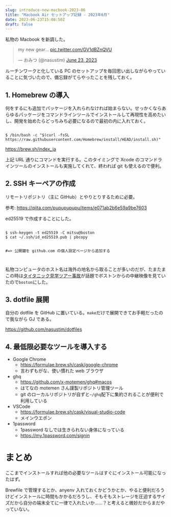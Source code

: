 ```yaml
---
slug: introduce-new-macbook-2023-06
title: "Macbook Air セットアップ記録 - 2023年6月"
date: 2023-06-23T15:08:50Z
draft: false
---
```


私物の Macbook を新調した。

<blockquote class="twitter-tweet"><p lang="en" dir="ltr">my new gear... <a href="https://t.co/GV1dBZnQVU">pic.twitter.com/GV1dBZnQVU</a></p>&mdash; おみつ (@nasustim) <a href="https://twitter.com/nasustim/status/1672139641791852544?ref_src=twsrc%5Etfw">June 23, 2023</a></blockquote> <script async src="https://platform.twitter.com/widgets.js" charset="utf-8"></script>

ルーチンワークと化している PC のセットアップを毎回思い出しながらやっていることに気づいたので、備忘録がてらやったことを残しておく。

## 1. Homebrew の導入

何をするにも追加でパッケージを入れられなければ始まらない。せっかくならあらゆるパッケージをコマンドラインツールでインストールして再現性を高めたいし、開発を始めたらどっちみち必要になるので最初の内に入れておく。

<code>
$ /bin/bash -c "$(curl -fsSL https://raw.githubusercontent.com/Homebrew/install/HEAD/install.sh)"
</code>

https://brew.sh/index_ja

上記 URL 通りにコマンドを実行する。このタイミングで Xcode のコマンドラインツールのインストールも実施してくれて、終われば git も使えるので便利。

## 2. SSH キーペアの作成

リモートリポジトリ（主に GitHub）とやりとりするために必要。

参考: https://qiita.com/pupupupupu/items/e071ab2b6e59a9be7603

ed25519 で作成することにした。

<code>
$ ssh-keygen -t ed25519 -C mitsu@boston
$ cat ~/.ssh/id_ed25519.pub | pbcopy

#=> 公開鍵を github.com の個人設定ページから追加する

</code>

私物コンピュータのホスト名は海外の地名から取ることが多いのだが、たまたまこの時は[タイタニック見学ツアー事故](https://www.bbc.com/japanese/65958731)が話題でボストンからの中継映像を見ていたので`boston`にした。

## 3. dotfile 展開

自分の dotfile を GitHub に置いている。`make`だけで展開できてお手軽だったので我ながら GJ である。

https://github.com/nasustim/dotfiles

## 4. 最低限必要なツールを導入する

- Google Chrome
  - https://formulae.brew.sh/cask/google-chrome
  - 言わずもがな、使い慣れた web ブラウザ
- ghq
  - https://github.com/x-motemen/ghq#macos
  - はてなの motemen さん謹製リポジトリ管理ツール
  - git のローカルリポジトリが自ずと`~/ghq`配下に集約されることが便利で利用している
- VSCode
  - https://formulae.brew.sh/cask/visual-studio-code
  - メインウエポン
- 1password
  - 1password なしでは生きられない身体になっている
  - https://my.1password.com/signin

# まとめ

ここまでインストールすれば他の必要なツールはすぐにインストール可能になったはず。

Brewfile で管理するとか、anyenv 入れておくかどうかとか、やると便利だろうけどインストールに時間もかかるだろうし、そもそもストレージを圧迫するサイズだから自分の端末全てに一律で入れたいか......？と考えると微妙だからまだやっていない。
